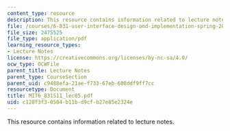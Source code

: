 ```yaml
---
content_type: resource
description: This resource contains information related to lecture notes.
file: /courses/6-831-user-interface-design-and-implementation-spring-2011/c128f3f30504b11bd9cfb27e85e2324e_MIT6_831S11_lec05.pdf
file_size: 2475525
file_type: application/pdf
learning_resource_types:
- Lecture Notes
license: https://creativecommons.org/licenses/by-nc-sa/4.0/
ocw_type: OCWFile
parent_title: Lecture Notes
parent_type: CourseSection
parent_uid: c9488efa-21ae-f733-67eb-608ddf9ff7cc
resourcetype: Document
title: MIT6_831S11_lec05.pdf
uid: c128f3f3-0504-b11b-d9cf-b27e85e2324e
---
```

This resource contains information related to lecture notes.